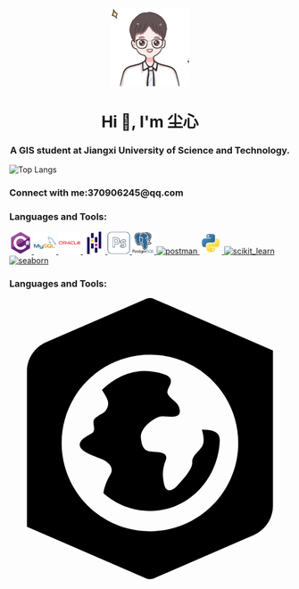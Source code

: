 <p align="center">
 <img src="https://github.com/chen-xin713/chen-xin713/blob/b744900b6c6b0a2b4b70e8be7e7959cfd037c727/%E5%A4%B4%E5%83%8F.jpg" width="140" height="140"/>
</p>

<h1 align="center">Hi 👋, I'm 尘心</h1>
<h3 align="center">A GIS student at Jiangxi University of Science and Technology.</h3>

![Top Langs](https://github-readme-stats.vercel.app/api/top-langs/?username=chen-xin713&size_weight=0.5&count_weight=0.5&langs_count=8)


<h3 align="left">Connect with me:370906245@qq.com</h3>
<p align="left">
</p>

<h3 align="left">Languages and Tools:</h3>
<p align="left"> <a href="https://www.w3schools.com/cs/" target="_blank" rel="noreferrer"> <img src="https://raw.githubusercontent.com/devicons/devicon/master/icons/csharp/csharp-original.svg" alt="csharp" width="40" height="40"/> </a> <a href="https://www.mysql.com/" target="_blank" rel="noreferrer"> <img src="https://raw.githubusercontent.com/devicons/devicon/master/icons/mysql/mysql-original-wordmark.svg" alt="mysql" width="40" height="40"/> </a> <a href="https://www.oracle.com/" target="_blank" rel="noreferrer"> <img src="https://raw.githubusercontent.com/devicons/devicon/master/icons/oracle/oracle-original.svg" alt="oracle" width="40" height="40"/> </a> <a href="https://pandas.pydata.org/" target="_blank" rel="noreferrer"> <img src="https://raw.githubusercontent.com/devicons/devicon/2ae2a900d2f041da66e950e4d48052658d850630/icons/pandas/pandas-original.svg" alt="pandas" width="40" height="40"/> </a> <a href="https://www.photoshop.com/en" target="_blank" rel="noreferrer"> <img src="https://raw.githubusercontent.com/devicons/devicon/master/icons/photoshop/photoshop-line.svg" alt="photoshop" width="40" height="40"/> </a> <a href="https://www.postgresql.org" target="_blank" rel="noreferrer"> <img src="https://raw.githubusercontent.com/devicons/devicon/master/icons/postgresql/postgresql-original-wordmark.svg" alt="postgresql" width="40" height="40"/> </a> <a href="https://postman.com" target="_blank" rel="noreferrer"> <img src="https://www.vectorlogo.zone/logos/getpostman/getpostman-icon.svg" alt="postman" width="40" height="40"/> </a> <a href="https://www.python.org" target="_blank" rel="noreferrer"> <img src="https://raw.githubusercontent.com/devicons/devicon/master/icons/python/python-original.svg" alt="python" width="40" height="40"/> </a> <a href="https://scikit-learn.org/" target="_blank" rel="noreferrer"> <img src="https://upload.wikimedia.org/wikipedia/commons/0/05/Scikit_learn_logo_small.svg" alt="scikit_learn" width="40" height="40"/> </a> <a href="https://seaborn.pydata.org/" target="_blank" rel="noreferrer"> <img src="https://seaborn.pydata.org/_images/logo-mark-lightbg.svg" alt="seaborn" width="40" height="40"/> </a> 
</p>

<h3 align="left">Languages and Tools:</h3>
<p align="left">
<svg role="img" viewBox="0 0 24 24" xmlns="http://www.w3.org/2000/svg"><title>ArcGIS</title><path d="M12 0a.84923.84923 0 0 0-.33766.07031l-8.5183 3.69444C2.1458 4.19776 1.4997 5.1816 1.4997 6.2697v13.2521l10.16264 4.40783c.21517.09333.46015.09407.67532.00073l8.5183-3.6959c.99824-.43301 1.64434-1.41685 1.64434-2.50495V4.47814L12.33766.06958C12.23007.02291 12.11516-.00005 12 0Zm0 4.83705c4.16294 0 7.53757 3.3746 7.53757 7.53757S16.163 19.91218 12 19.91218c-4.163 0-7.53757-3.37462-7.53757-7.53756S7.837 4.83705 12 4.83705zm-.3501 1.38871c-.89685-.02267-2.32742.2409-3.74645 1.6143.34958.55454.64544.97782.49 1.41801-.23127.65503-.5139.51378-1.07083.99466-.39567.34169.2067 1.01292-.31275 1.30595-.51945.29306-1.21315.6636-.94925 1.17557.2639.51196 1.4691.83013 1.95929 1.07522.49018.2451.92812.70605.6072 1.2371-.31403.51948-.53713 1.13083-.60134 1.60917 1.0549.94423 2.44706 1.51909 3.97423 1.51909 3.2928 0 5.81772-2.71048 5.96208-6.00017.04062-.92531-.93924-.93972-1.53447-.93972 0 0 .34061.92356.01831 1.43632-.3223.51278-.84968.76166-.83498 1.37699.01464.61533-.93743 1.5967-1.2598 1.9483-.32223.35163-.9228.74718-1.12796-.0586-.2051-.80579-.12596-1.47799.1084-2.04938.23442-.57136-.2174-.74707-.92068-.76174-.7032-.01463-1.0798-.10795-1.18656-1.19315-.08787-.89369 1.2429-1.84356 1.81426-1.84356.33406 0 1.45485.21963 1.50737-.34058.08056-.8593-.8204-1.04164-1.03934-1.60185C13.2877 7.58747 14.98596 6.60707 12 6.24993c-.10475-.01253-.22199-.02093-.3501-.02417z"/></svg>
</p>
